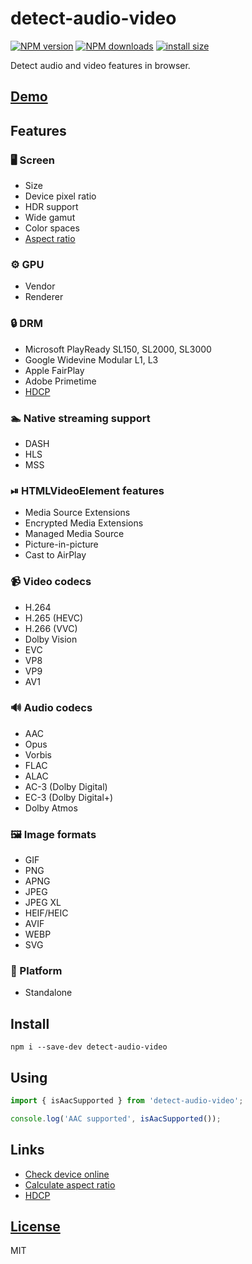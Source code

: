 # detect-audio-video

[![NPM version](https://img.shields.io/npm/v/detect-audio-video.svg?style=flat)](https://www.npmjs.com/package/detect-audio-video)
[![NPM downloads](https://img.shields.io/npm/dm/detect-audio-video.svg?style=flat)](https://www.npmjs.com/package/detect-audio-video)
[![install size](https://packagephobia.com/badge?p=detect-audio-video)](https://packagephobia.com/result?p=detect-audio-video)

Detect audio and video features in browser.

## [Demo](https://checkdevice.online/en/video/)

## Features

### 🖥️ Screen
- Size
- Device pixel ratio
- HDR support
- Wide gamut
- Color spaces
- [Aspect ratio](https://github.com/vvideo/calc-aspect-ratio)

### ⚙️ GPU
- Vendor
- Renderer

### 🔒 DRM
- Microsoft PlayReady SL150, SL2000, SL3000
- Google Widevine Modular L1, L3
- Apple FairPlay
- Adobe Primetime
- [HDCP](https://github.com/vvideo/hdcp)

### 🏊 Native streaming support
- DASH
- HLS
- MSS

### ⏯ HTMLVideoElement features
- Media Source Extensions
- Encrypted Media Extensions
- Managed Media Source
- Picture-in-picture
- Cast to AirPlay

### 📹 Video codecs
- H.264
- H.265 (HEVC)
- H.266 (VVC)
- Dolby Vision
- EVC
- VP8
- VP9
- AV1

### 🔊 Audio codecs
- AAC
- Opus
- Vorbis
- FLAC
- ALAC
- AC-3 (Dolby Digital)
- EC-3 (Dolby Digital+)
- Dolby Atmos

### 🖼️ Image formats
- GIF
- PNG
- APNG
- JPEG
- JPEG XL
- HEIF/HEIC
- AVIF
- WEBP
- SVG

### 🕍 Platform
- Standalone

## Install
`npm i --save-dev detect-audio-video`

## Using
```js
import { isAacSupported } from 'detect-audio-video';

console.log('AAC supported', isAacSupported());
```

## Links
- [Check device online](https://checkdevice.online/en/video/)
- [Calculate aspect ratio](https://github.com/vvideo/calc-aspect-ratio)
- [HDCP](https://github.com/vvideo/hdcp)

## [License](./LICENSE)
MIT
